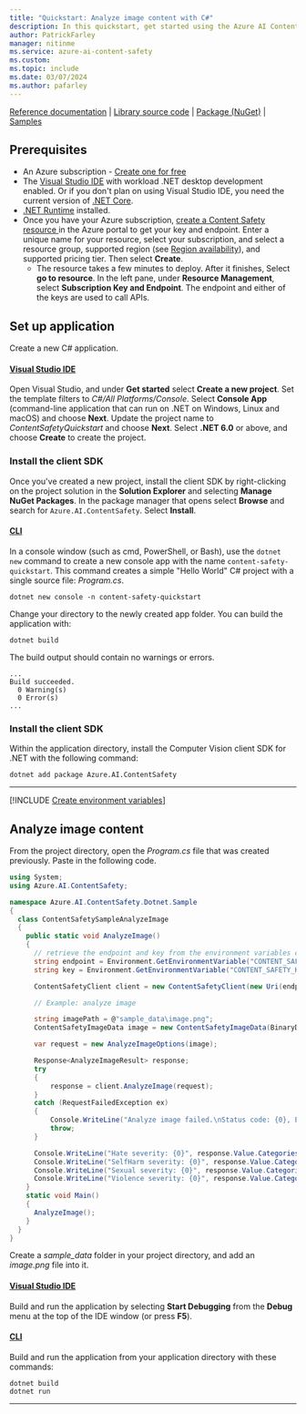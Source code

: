 ```yaml
---
title: "Quickstart: Analyze image content with C#"
description: In this quickstart, get started using the Azure AI Content Safety .NET SDK to analyze image content for objectionable material.
author: PatrickFarley
manager: nitinme
ms.service: azure-ai-content-safety
ms.custom:
ms.topic: include
ms.date: 03/07/2024
ms.author: pafarley
---
```


[Reference documentation](/dotnet/api/overview/azure/ai.contentsafety-readme) | [Library source code](https://github.com/Azure/azure-sdk-for-net/tree/main/sdk/contentsafety/Azure.AI.ContentSafety) | [Package (NuGet)](https://www.nuget.org/packages/Azure.AI.ContentSafety) | [Samples](https://github.com/Azure-Samples/AzureAIContentSafety/tree/main/dotnet/1.0.0)

## Prerequisites

* An Azure subscription - [Create one for free](https://azure.microsoft.com/free/cognitive-services/) 
* The [Visual Studio IDE](https://visualstudio.microsoft.com/vs/) with workload .NET desktop development enabled. Or if you don't plan on using Visual Studio IDE, you need the current version of [.NET Core](https://dotnet.microsoft.com/download/dotnet-core).
* [.NET Runtime](https://dotnet.microsoft.com/download/dotnet/) installed.
* Once you have your Azure subscription, <a href="https://aka.ms/acs-create"  title="Create a Content Safety resource"  target="_blank">create a Content Safety resource </a> in the Azure portal to get your key and endpoint. Enter a unique name for your resource, select your subscription, and select a resource group, supported region (see [Region availability](/azure/ai-services/content-safety/overview#region-availability)), and supported pricing tier. Then select **Create**.
  * The resource takes a few minutes to deploy. After it finishes, Select **go to resource**. In the left pane, under **Resource Management**, select **Subscription Key and Endpoint**. The endpoint and either of the keys are used to call APIs.

## Set up application

Create a new C# application.

#### [Visual Studio IDE](#tab/visual-studio)

Open Visual Studio, and under **Get started** select **Create a new project**. Set the template filters to _C#/All Platforms/Console_. Select **Console App** (command-line application that can run on .NET on Windows, Linux and macOS) and choose **Next**. Update the project name to _ContentSafetyQuickstart_ and choose **Next**. Select **.NET 6.0** or above, and choose **Create** to create the project.

### Install the client SDK 

Once you've created a new project, install the client SDK by right-clicking on the project solution in the **Solution Explorer** and selecting **Manage NuGet Packages**. In the package manager that opens select **Browse** and search for `Azure.AI.ContentSafety`. Select **Install**.

#### [CLI](#tab/cli)

In a console window (such as cmd, PowerShell, or Bash), use the `dotnet new` command to create a new console app with the name `content-safety-quickstart`. This command creates a simple "Hello World" C# project with a single source file: *Program.cs*.

```dotnet
dotnet new console -n content-safety-quickstart
```

Change your directory to the newly created app folder. You can build the application with:

```dotnet
dotnet build
```

The build output should contain no warnings or errors. 

```console
...
Build succeeded.
  0 Warning(s)
  0 Error(s)
...
```

### Install the client SDK

Within the application directory, install the Computer Vision client SDK for .NET with the following command:

```dotnet
dotnet add package Azure.AI.ContentSafety
```
    
---

[!INCLUDE [Create environment variables](../env-vars.md)]

## Analyze image content

From the project directory, open the *Program.cs* file that was created previously. Paste in the following code.

```csharp
using System;
using Azure.AI.ContentSafety;

namespace Azure.AI.ContentSafety.Dotnet.Sample
{
  class ContentSafetySampleAnalyzeImage
  {
    public static void AnalyzeImage()
    {
      // retrieve the endpoint and key from the environment variables created earlier
      string endpoint = Environment.GetEnvironmentVariable("CONTENT_SAFETY_ENDPOINT");
      string key = Environment.GetEnvironmentVariable("CONTENT_SAFETY_KEY");

      ContentSafetyClient client = new ContentSafetyClient(new Uri(endpoint), new AzureKeyCredential(key));

      // Example: analyze image

      string imagePath = @"sample_data\image.png";
      ContentSafetyImageData image = new ContentSafetyImageData(BinaryData.FromBytes(File.ReadAllBytes(imagePath)));

      var request = new AnalyzeImageOptions(image);

      Response<AnalyzeImageResult> response;
      try
      {
          response = client.AnalyzeImage(request);
      }
      catch (RequestFailedException ex)
      {
          Console.WriteLine("Analyze image failed.\nStatus code: {0}, Error code: {1}, Error message: {2}", ex.Status, ex.ErrorCode, ex.Message);
          throw;
      }

      Console.WriteLine("Hate severity: {0}", response.Value.CategoriesAnalysis.FirstOrDefault(a => a.Category == ImageCategory.Hate)?.Severity ?? 0);
      Console.WriteLine("SelfHarm severity: {0}", response.Value.CategoriesAnalysis.FirstOrDefault(a => a.Category == ImageCategory.SelfHarm)?.Severity ?? 0);
      Console.WriteLine("Sexual severity: {0}", response.Value.CategoriesAnalysis.FirstOrDefault(a => a.Category == ImageCategory.Sexual)?.Severity ?? 0);
      Console.WriteLine("Violence severity: {0}", response.Value.CategoriesAnalysis.FirstOrDefault(a => a.Category == ImageCategory.Violence)?.Severity ?? 0);
    }
    static void Main()
    {
      AnalyzeImage();
    }
  }
}
```

Create a _sample_data_ folder in your project directory, and add an _image.png_ file into it.

#### [Visual Studio IDE](#tab/visual-studio)

Build and run the application by selecting **Start Debugging** from the **Debug** menu at the top of the IDE window (or press **F5**).

#### [CLI](#tab/cli)

Build and run the application from your application directory with these commands:

```dotnet
dotnet build
dotnet run
```

---